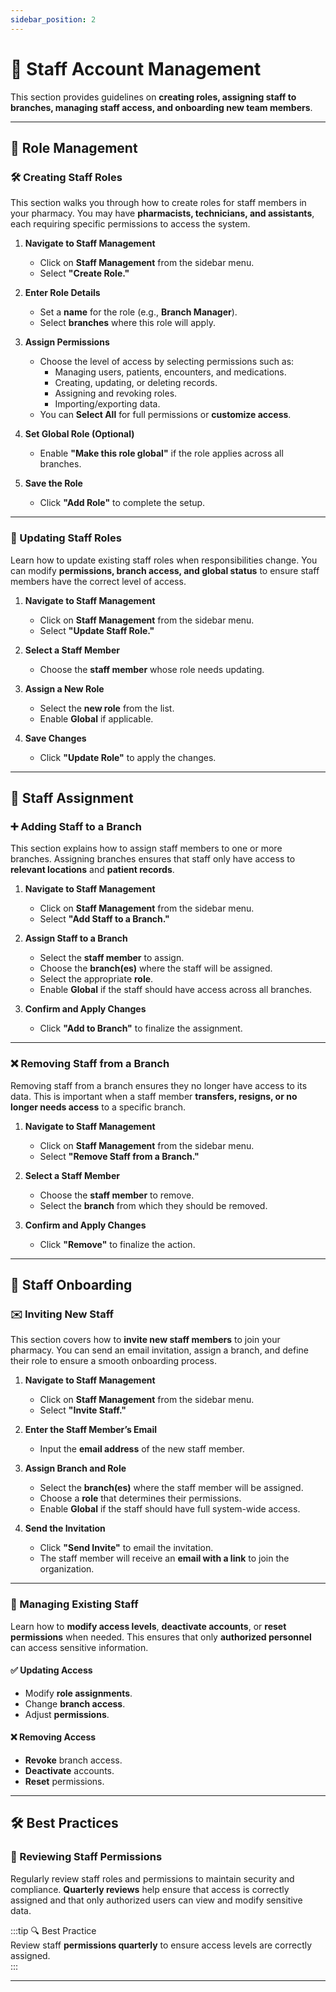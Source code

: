 ```yaml
---
sidebar_position: 2
---
```


# 👥 Staff Account Management

This section provides guidelines on **creating roles, assigning staff to branches, managing staff access, and onboarding new team members**.

---

## 🔑 Role Management

### 🛠️ Creating Staff Roles

This section walks you through how to create roles for staff members in your pharmacy. You may have **pharmacists, technicians, and assistants**, each requiring specific permissions to access the system.

1. **Navigate to Staff Management**

   - Click on **Staff Management** from the sidebar menu.
   - Select **"Create Role."**

2. **Enter Role Details**

   - Set a **name** for the role (e.g., **Branch Manager**).
   - Select **branches** where this role will apply.

3. **Assign Permissions**

   - Choose the level of access by selecting permissions such as:
     - Managing users, patients, encounters, and medications.
     - Creating, updating, or deleting records.
     - Assigning and revoking roles.
     - Importing/exporting data.
   - You can **Select All** for full permissions or **customize access**.

4. **Set Global Role (Optional)**

   - Enable **"Make this role global"** if the role applies across all branches.

5. **Save the Role**
   - Click **"Add Role"** to complete the setup.

---

### 🔄 Updating Staff Roles

Learn how to update existing staff roles when responsibilities change. You can modify **permissions, branch access, and global status** to ensure staff members have the correct level of access.

1. **Navigate to Staff Management**

   - Click on **Staff Management** from the sidebar menu.
   - Select **"Update Staff Role."**

2. **Select a Staff Member**

   - Choose the **staff member** whose role needs updating.

3. **Assign a New Role**

   - Select the **new role** from the list.
   - Enable **Global** if applicable.

4. **Save Changes**
   - Click **"Update Role"** to apply the changes.

---

## 🏢 Staff Assignment

### ➕ Adding Staff to a Branch

This section explains how to assign staff members to one or more branches. Assigning branches ensures that staff only have access to **relevant locations** and **patient records**.

1. **Navigate to Staff Management**

   - Click on **Staff Management** from the sidebar menu.
   - Select **"Add Staff to a Branch."**

2. **Assign Staff to a Branch**

   - Select the **staff member** to assign.
   - Choose the **branch(es)** where the staff will be assigned.
   - Select the appropriate **role**.
   - Enable **Global** if the staff should have access across all branches.

3. **Confirm and Apply Changes**
   - Click **"Add to Branch"** to finalize the assignment.

---

### ❌ Removing Staff from a Branch

Removing staff from a branch ensures they no longer have access to its data. This is important when a staff member **transfers, resigns, or no longer needs access** to a specific branch.

1. **Navigate to Staff Management**

   - Click on **Staff Management** from the sidebar menu.
   - Select **"Remove Staff from a Branch."**

2. **Select a Staff Member**

   - Choose the **staff member** to remove.
   - Select the **branch** from which they should be removed.

3. **Confirm and Apply Changes**
   - Click **"Remove"** to finalize the action.

---

## 📩 Staff Onboarding

### ✉️ Inviting New Staff

This section covers how to **invite new staff members** to join your pharmacy. You can send an email invitation, assign a branch, and define their role to ensure a smooth onboarding process.

1. **Navigate to Staff Management**

   - Click on **Staff Management** from the sidebar menu.
   - Select **"Invite Staff."**

2. **Enter the Staff Member’s Email**

   - Input the **email address** of the new staff member.

3. **Assign Branch and Role**

   - Select the **branch(es)** where the staff member will be assigned.
   - Choose a **role** that determines their permissions.
   - Enable **Global** if the staff should have full system-wide access.

4. **Send the Invitation**
   - Click **"Send Invite"** to email the invitation.
   - The staff member will receive an **email with a link** to join the organization.

---

### 🔐 Managing Existing Staff

Learn how to **modify access levels**, **deactivate accounts**, or **reset permissions** when needed. This ensures that only **authorized personnel** can access sensitive information.

#### ✅ Updating Access

- Modify **role assignments**.
- Change **branch access**.
- Adjust **permissions**.

#### ❌ Removing Access

- **Revoke** branch access.
- **Deactivate** accounts.
- **Reset** permissions.

---

## 🛠️ Best Practices

### 🔎 Reviewing Staff Permissions

Regularly review staff roles and permissions to maintain security and compliance. **Quarterly reviews** help ensure that access is correctly assigned and that only authorized users can view and modify sensitive data.

:::tip 🔍 Best Practice  
Review staff **permissions quarterly** to ensure access levels are correctly assigned.  
:::

---
